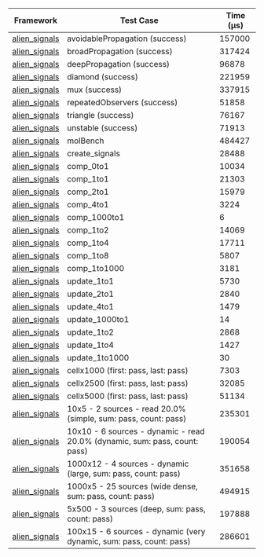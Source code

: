 | Framework | Test Case | Time (μs) |
| --- | --- | --- |
| [alien_signals](https://github.com/medz/alien-signals-dart) | avoidablePropagation (success) | 157000 |
| [alien_signals](https://github.com/medz/alien-signals-dart) | broadPropagation (success) | 317424 |
| [alien_signals](https://github.com/medz/alien-signals-dart) | deepPropagation (success) | 96878 |
| [alien_signals](https://github.com/medz/alien-signals-dart) | diamond (success) | 221959 |
| [alien_signals](https://github.com/medz/alien-signals-dart) | mux (success) | 337915 |
| [alien_signals](https://github.com/medz/alien-signals-dart) | repeatedObservers (success) | 51858 |
| [alien_signals](https://github.com/medz/alien-signals-dart) | triangle (success) | 76167 |
| [alien_signals](https://github.com/medz/alien-signals-dart) | unstable (success) | 71913 |
| [alien_signals](https://github.com/medz/alien-signals-dart) | molBench | 484427 |
| [alien_signals](https://github.com/medz/alien-signals-dart) | create_signals | 28488 |
| [alien_signals](https://github.com/medz/alien-signals-dart) | comp_0to1 | 10034 |
| [alien_signals](https://github.com/medz/alien-signals-dart) | comp_1to1 | 21303 |
| [alien_signals](https://github.com/medz/alien-signals-dart) | comp_2to1 | 15979 |
| [alien_signals](https://github.com/medz/alien-signals-dart) | comp_4to1 | 3224 |
| [alien_signals](https://github.com/medz/alien-signals-dart) | comp_1000to1 | 6 |
| [alien_signals](https://github.com/medz/alien-signals-dart) | comp_1to2 | 14069 |
| [alien_signals](https://github.com/medz/alien-signals-dart) | comp_1to4 | 17711 |
| [alien_signals](https://github.com/medz/alien-signals-dart) | comp_1to8 | 5807 |
| [alien_signals](https://github.com/medz/alien-signals-dart) | comp_1to1000 | 3181 |
| [alien_signals](https://github.com/medz/alien-signals-dart) | update_1to1 | 5730 |
| [alien_signals](https://github.com/medz/alien-signals-dart) | update_2to1 | 2840 |
| [alien_signals](https://github.com/medz/alien-signals-dart) | update_4to1 | 1479 |
| [alien_signals](https://github.com/medz/alien-signals-dart) | update_1000to1 | 14 |
| [alien_signals](https://github.com/medz/alien-signals-dart) | update_1to2 | 2868 |
| [alien_signals](https://github.com/medz/alien-signals-dart) | update_1to4 | 1427 |
| [alien_signals](https://github.com/medz/alien-signals-dart) | update_1to1000 | 30 |
| [alien_signals](https://github.com/medz/alien-signals-dart) | cellx1000 (first: pass, last: pass) | 7303 |
| [alien_signals](https://github.com/medz/alien-signals-dart) | cellx2500 (first: pass, last: pass) | 32085 |
| [alien_signals](https://github.com/medz/alien-signals-dart) | cellx5000 (first: pass, last: pass) | 51134 |
| [alien_signals](https://github.com/medz/alien-signals-dart) | 10x5 - 2 sources - read 20.0% (simple, sum: pass, count: pass) | 235301 |
| [alien_signals](https://github.com/medz/alien-signals-dart) | 10x10 - 6 sources - dynamic - read 20.0% (dynamic, sum: pass, count: pass) | 190054 |
| [alien_signals](https://github.com/medz/alien-signals-dart) | 1000x12 - 4 sources - dynamic (large, sum: pass, count: pass) | 351658 |
| [alien_signals](https://github.com/medz/alien-signals-dart) | 1000x5 - 25 sources (wide dense, sum: pass, count: pass) | 494915 |
| [alien_signals](https://github.com/medz/alien-signals-dart) | 5x500 - 3 sources (deep, sum: pass, count: pass) | 197888 |
| [alien_signals](https://github.com/medz/alien-signals-dart) | 100x15 - 6 sources - dynamic (very dynamic, sum: pass, count: pass) | 286601 |
